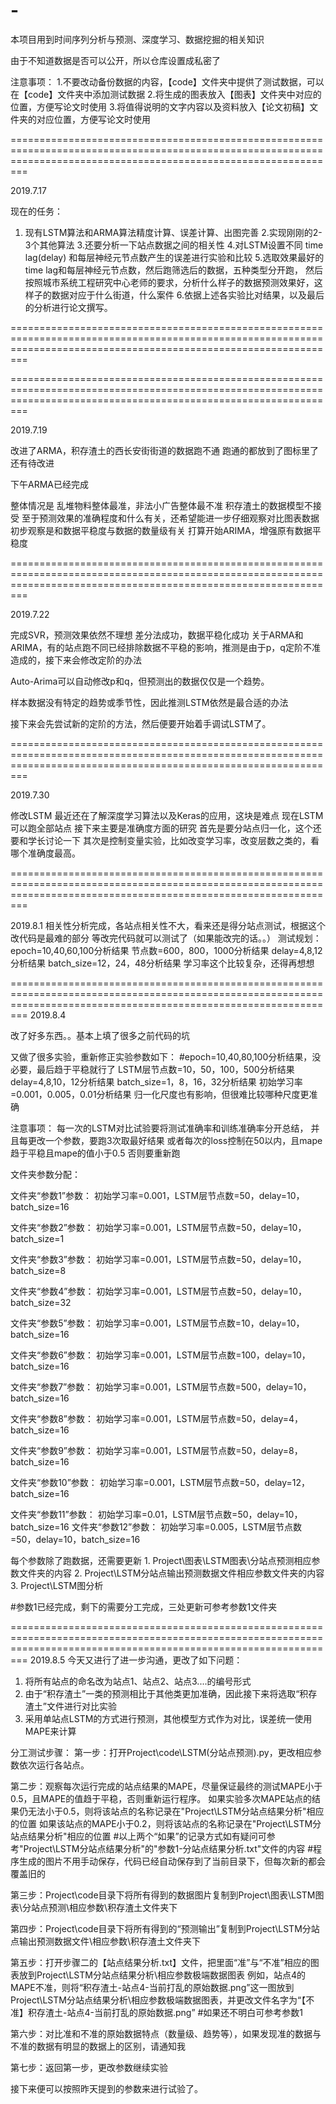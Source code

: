 # -
本项目用到时间序列分析与预测、深度学习、数据挖掘的相关知识

由于不知道数据是否可以公开，所以仓库设置成私密了

注意事项：
1.不要改动备份数据的内容，【code】文件夹中提供了测试数据，可以在【code】文件夹中添加测试数据
2.将生成的图表放入【图表】文件夹中对应的位置，方便写论文时使用
3.将值得说明的文字内容以及资料放入【论文初稿】文件夹的对应位置，方便写论文时使用

=====================================================================================================================================================================

2019.7.17

现在的任务：
1. 现有LSTM算法和ARMA算法精度计算、误差计算、出图完善 
2.实现刚刚的2-3个其他算法 
3.还要分析一下站点数据之间的相关性 
4.对LSTM设置不同 time lag(delay) 和每层神经元节点数产生的误差进行实验和比较 
5.选取效果最好的time lag和每层神经元节点数，然后跑筛选后的数据，五种类型分开跑，
	然后按照城市系统工程研究中心老师的要求，分析什么样子的数据预测效果好，这样子的数据对应于什么街道，什么案件 
6.依据上述各实验比对结果，以及最后的分析进行论文撰写。

=====================================================================================================================================================================



=====================================================================================================================================================================

2019.7.19

改进了ARMA，积存渣土的西长安街街道的数据跑不通
跑通的都放到了图标里了
还有待改进

下午ARMA已经完成

整体情况是
乱堆物料整体最准，非法小广告整体最不准 积存渣土的数据模型不接受
至于预测效果的准确程度和什么有关，还希望能进一步仔细观察对比图表数据
初步观察是和数据平稳度与数据的数量级有关
打算开始ARIMA，增强原有数据平稳度

=====================================================================================================================================================================

2019.7.22

完成SVR，预测效果依然不理想
差分法成功，数据平稳化成功
关于ARMA和ARIMA，有的站点跑不同已经排除数据不平稳的影响，推测是由于p，q定阶不准造成的，接下来会修改定阶的办法

Auto-Arima可以自动修改p和q，但预测出的数据仅仅是一个趋势。

样本数据没有特定的趋势或季节性，因此推测LSTM依然是最合适的办法

接下来会先尝试新的定阶的方法，然后便要开始着手调试LSTM了。


=====================================================================================================================================================================

2019.7.30

修改LSTM 最近还在了解深度学习算法以及Keras的应用，这块是难点
现在LSTM可以跑全部站点
接下来主要是准确度方面的研究
首先是要分站点归一化，这个还要和学长讨论一下
其次是控制变量实验，比如改变学习率，改变层数之类的，看哪个准确度最高。


=====================================================================================================================================================================

2019.8.1
相关性分析完成，各站点相关性不大，看来还是得分站点测试，根据这个改代码是最难的部分
等改完代码就可以测试了（如果能改完的话。。）
测试规划：
epoch=10,40,60,100分析结果
节点数=600，800，1000分析结果
delay=4,8,12分析结果
batch_size=12，24，48分析结果
学习率这个比较复杂，还得再想想

=====================================================================================================================================================================
2019.8.4
 
 改了好多东西。。基本上填了很多之前代码的坑
 

又做了很多实验，重新修正实验参数如下：
#epoch=10,40,80,100分析结果，没必要，最后趋于平稳就行了
LSTM层节点数=10，50，100，500分析结果
delay=4,8,10，12分析结果
batch_size=1，8，16，32分析结果
初始学习率=0.001，0.005，0.01分析结果
归一化尺度也有影响，但很难比较哪种尺度更准确

注意事项：
每一次的LSTM对比试验要将测试准确率和训练准确率分开总结，
并且每更改一个参数，要跑3次取最好结果
或者每次的loss控制在50以内，且mape趋于平稳且mape的值小于0.5 否则要重新跑

文件夹参数分配：

文件夹“参数1”参数：
  初始学习率=0.001，LSTM层节点数=50，delay=10，batch_size=16


文件夹“参数2”参数：
  初始学习率=0.001，LSTM层节点数=50，delay=10，batch_size=1

文件夹“参数3”参数：
  初始学习率=0.001，LSTM层节点数=50，delay=10，batch_size=8

文件夹“参数4”参数：
  初始学习率=0.001，LSTM层节点数=50，delay=10，batch_size=32


文件夹“参数5”参数：
  初始学习率=0.001，LSTM层节点数=10，delay=10，batch_size=16

文件夹“参数6”参数：
  初始学习率=0.001，LSTM层节点数=100，delay=10，batch_size=16

文件夹“参数7”参数：
  初始学习率=0.001，LSTM层节点数=500，delay=10，batch_size=16


文件夹“参数8”参数：
  初始学习率=0.001，LSTM层节点数=50，delay=4，batch_size=16

文件夹“参数9”参数：
  初始学习率=0.001，LSTM层节点数=50，delay=8，batch_size=16

文件夹“参数10”参数：
  初始学习率=0.001，LSTM层节点数=50，delay=12，batch_size=16


文件夹“参数11”参数：
  初始学习率=0.01，LSTM层节点数=50，delay=10，batch_size=16
文件夹“参数12”参数：
  初始学习率=0.005，LSTM层节点数=50，delay=10，batch_size=16

每个参数除了跑数据，还需要更新
	1. Project\图表\LSTM图表\分站点预测相应参数文件夹的内容
	2. Project\LSTM分站点输出预测数据文件相应参数文件夹的内容
	3. Project\LSTM图分析
	
#参数1已经完成，剩下的需要分工完成，三处更新可参考参数1文件夹

=====================================================================================================================================================================
2019.8.5
今天又进行了进一步沟通，更改了如下问题：
1. 将所有站点的命名改为站点1、站点2、站点3....的编号形式
2. 由于“积存渣土”一类的预测相比于其他类更加准确，因此接下来将选取“积存渣土”文件进行对比实验
3. 采用单站点LSTM的方式进行预测，其他模型方式作为对比，误差统一使用MAPE来计算

分工测试步骤：
第一步：打开Project\code\LSTM(分站点预测).py，更改相应参数依次运行各站点。

第二步：观察每次运行完成的站点结果的MAPE，尽量保证最终的测试MAPE小于0.5，且MAPE的值趋于平稳，否则重新运行程序。
		如果实验多次MAPE站点的结果仍无法小于0.5，则将该站点的名称记录在"Project\LSTM分站点结果分析"相应的位置
		如果该站点的MAPE小于0.2，则将该站点的名称记录在"Project\LSTM分站点结果分析"相应的位置
		#以上两个“如果”的记录方式如有疑问可参考"Project\LSTM分站点结果分析"的"参数1-分站点结果分析.txt"文件的内容
		#程序生成的图片不用手动保存，代码已经自动保存到了当前目录下，但每次新的都会覆盖旧的

第三步：Project\code目录下将所有得到的数据图片复制到Project\图表\LSTM图表\分站点预测\相应参数\积存渣土文件夹下


第四步：Project\code目录下将所有得到的“预测输出”复制到Project\LSTM分站点输出预测数据文件\相应参数\积存渣土文件夹下

第五步：打开步骤二的【站点结果分析.txt】文件，把里面“准”与“不准”相应的图表放到Project\LSTM分站点结果分析\相应参数极端数据图表
		例如，站点4的MAPE不准，则将“积存渣土-站点4-当前打乱的原始数据.png”这一图放到Project\LSTM分站点结果分析\相应参数极端数据图表，并更改文件名字为“【不准】积存渣土-站点4-当前打乱的原始数据.png”
		#如果还不明白可参考参数1

第六步：对比准和不准的原始数据特点（数量级、趋势等），如果发现准的数据与不准的数据有明显的数据上的区别，请通知我

第七步：返回第一步，更改参数继续实验

接下来便可以按照昨天提到的参数来进行试验了。
